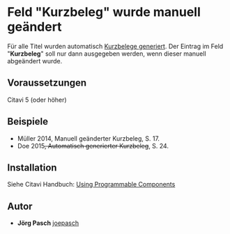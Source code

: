 # Feld "Kurzbeleg" wurde manuell geändert
Für alle Titel wurden automatisch [Kurzbelege generiert](https://www1.citavi.com/sub/manual6/de/index.html?customizing_citation_keys.html). Der Eintrag im Feld "**Kurzbeleg**" soll nur dann ausgegeben werden, wenn dieser manuell abgeändert wurde.

## Voraussetzungen
Citavi 5 (oder höher)

## Beispiele
- Müller 2014, Manuell geänderter Kurzbeleg, S. 17.
- Doe 2015<del>, Automatisch generierter Kurzbeleg</del>, S. 24.

## Installation
Siehe Citavi Handbuch: [Using Programmable Components](https://www.citavi.com/programmable_components)

## Autor
* **Jörg Pasch** [joepasch](https://github.com/joepasch)

